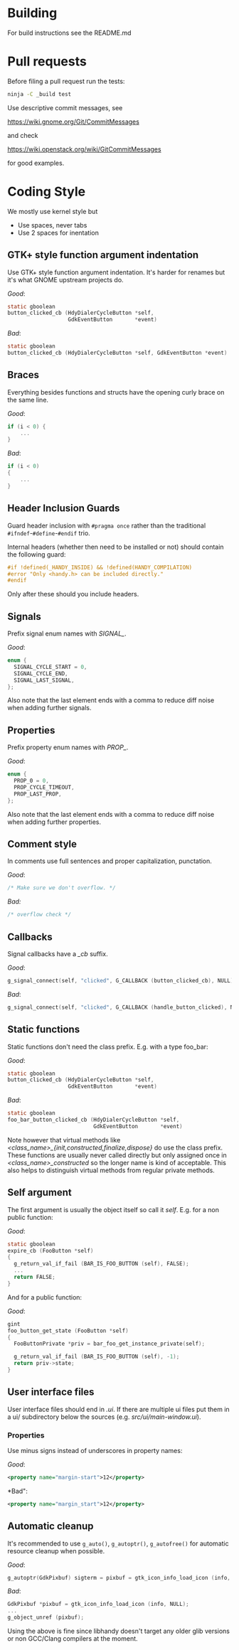 Building
========
For build instructions see the README.md

Pull requests
=============
Before filing a pull request run the tests:

```sh
ninja -C _build test
```

Use descriptive commit messages, see

   https://wiki.gnome.org/Git/CommitMessages

and check

   https://wiki.openstack.org/wiki/GitCommitMessages

for good examples.

Coding Style
============
We mostly use kernel style but

* Use spaces, never tabs
* Use 2 spaces for inentation

GTK+ style function argument indentation
----------------------------------------
Use GTK+ style function argument indentation. It's harder for renames but it's
what GNOME upstream projects do.

*Good*:

```c
static gboolean
button_clicked_cb (HdyDialerCycleButton *self,
                   GdkEventButton       *event)
```

*Bad*:

```c
static gboolean
button_clicked_cb (HdyDialerCycleButton *self, GdkEventButton *event)
```


Braces
------
Everything besides functions and structs have the opening curly brace on the same line.

*Good*:

```c
if (i < 0) {
    ...
}
```

*Bad*:

```c
if (i < 0)
{
    ...
}
```


Header Inclusion Guards
-----------------------
Guard header inclusion with `#pragma once` rather than the traditional
`#ifndef`-`#define`-`#endif` trio.

Internal headers (whether then need to be installed or not) should contain the
following guard:
```c
#if !defined(_HANDY_INSIDE) && !defined(HANDY_COMPILATION)
#error "Only <handy.h> can be included directly."
#endif
```

Only after these should you include headers.


Signals
-------
Prefix signal enum names with *SIGNAL_*.

*Good*:

```c
enum {
  SIGNAL_CYCLE_START = 0,
  SIGNAL_CYCLE_END,
  SIGNAL_LAST_SIGNAL,
};
```

Also note that the last element ends with a comma to reduce diff noise when
adding further signals.


Properties
----------
Prefix property enum names with *PROP_*.

*Good*:

```c
enum {
  PROP_0 = 0,
  PROP_CYCLE_TIMEOUT,
  PROP_LAST_PROP,
};
```

Also note that the last element ends with a comma to reduce diff noise when
adding further properties.

Comment style
-------------
In comments use full sentences and proper capitalization, punctation.

*Good*:

```c
/* Make sure we don't overflow. */
```

*Bad:*

```c
/* overflow check */
```


Callbacks
---------
Signal callbacks have a *_cb* suffix.

*Good*:

```c
g_signal_connect(self, "clicked", G_CALLBACK (button_clicked_cb), NULL);
```

*Bad*:

```c
g_signal_connect(self, "clicked", G_CALLBACK (handle_button_clicked), NULL);
```


Static functions
----------------
Static functions don't need the class prefix.  E.g. with a type foo_bar:

*Good*:

```c
static gboolean
button_clicked_cb (HdyDialerCycleButton *self,
                   GdkEventButton       *event)
```

*Bad*:

```c
static gboolean
foo_bar_button_clicked_cb (HdyDialerCycleButton *self,
                           GdkEventButton       *event)
```

Note however that virtual methods like
*<class_name>_{init,constructed,finalize,dispose}* do use the class prefix.
These functions are usually never called directly but only assigned once in
*<class_name>_constructed* so the longer name is kind of acceptable. This also
helps to distinguish virtual methods from regular private methods.

Self argument
-------------
The first argument is usually the object itself so call it *self*. E.g. for a
non public function:

*Good*:

```c
static gboolean
expire_cb (FooButton *self)
{
  g_return_val_if_fail (BAR_IS_FOO_BUTTON (self), FALSE);
  ...
  return FALSE;
}
```

And for a public function:

*Good*:

```c
gint
foo_button_get_state (FooButton *self)
{
  FooButtonPrivate *priv = bar_foo_get_instance_private(self);

  g_return_val_if_fail (BAR_IS_FOO_BUTTON (self), -1);
  return priv->state;
}
```

User interface files
--------------------
User interface files should end in *.ui*. If there are multiple ui
files put them in a ui/ subdirectory below the sources
(e.g. *src/ui/main-window.ui*).

### Properties
Use minus signs instead of underscores in property names:

*Good*:

```xml
<property name="margin-start">12</property>
```

*Bad":

```xml
<property name="margin_start">12</property>
```

Automatic cleanup
-----------------
It's recommended to use `g_auto()`, `g_autoptr()`, `g_autofree()` for
automatic resource cleanup when possible.

*Good*:

```c
g_autoptr(GdkPixbuf) sigterm = pixbuf = gtk_icon_info_load_icon (info, NULL);
```

*Bad*:

```c
GdkPixbuf *pixbuf = gtk_icon_info_load_icon (info, NULL);
...
g_object_unref (pixbuf);
```

Using the above is fine since libhandy doesn't target any older glib versions
or non GCC/Clang compilers at the moment.
